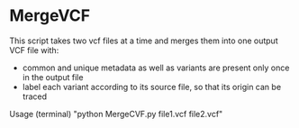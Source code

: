 # MergeVCF

This script takes two vcf files at a time and merges them into one output VCF file with:
- common and unique metadata as well as variants are present only once in the output file
- label each variant according to its source file, so that its origin can be traced

Usage (terminal) "python MergeCVF.py file1.vcf file2.vcf"
